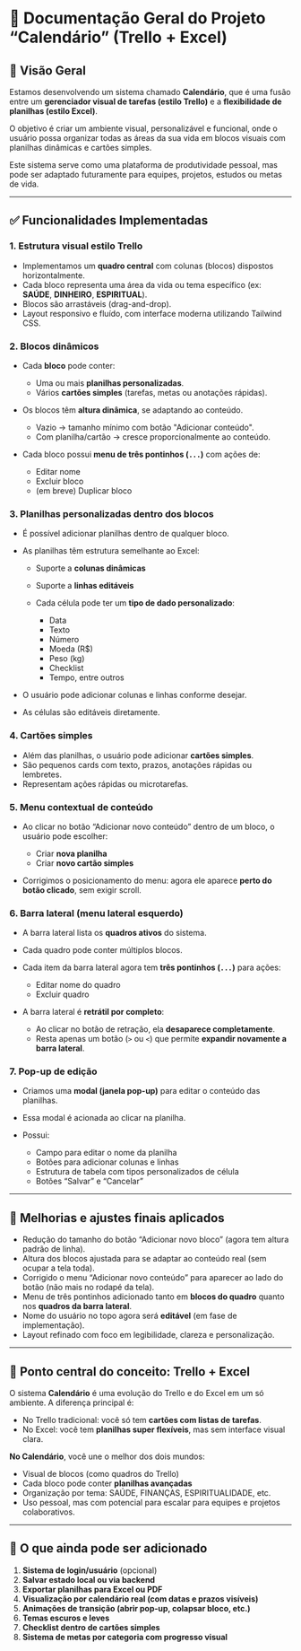 # 📘 Documentação Geral do Projeto “Calendário” (Trello + Excel)

## 🧩 Visão Geral

Estamos desenvolvendo um sistema chamado **Calendário**, que é uma fusão entre um **gerenciador visual de tarefas (estilo Trello)** e a **flexibilidade de planilhas (estilo Excel)**.

O objetivo é criar um ambiente visual, personalizável e funcional, onde o usuário possa organizar todas as áreas da sua vida em blocos visuais com planilhas dinâmicas e cartões simples.

Este sistema serve como uma plataforma de produtividade pessoal, mas pode ser adaptado futuramente para equipes, projetos, estudos ou metas de vida.

---

## ✅ Funcionalidades Implementadas

### 1. Estrutura visual estilo Trello

* Implementamos um **quadro central** com colunas (blocos) dispostos horizontalmente.
* Cada bloco representa uma área da vida ou tema específico (ex: **SAÚDE**, **DINHEIRO**, **ESPIRITUAL**).
* Blocos são arrastáveis (drag-and-drop).
* Layout responsivo e fluído, com interface moderna utilizando Tailwind CSS.

### 2. Blocos dinâmicos

* Cada **bloco** pode conter:

  * Uma ou mais **planilhas personalizadas**.
  * Vários **cartões simples** (tarefas, metas ou anotações rápidas).
* Os blocos têm **altura dinâmica**, se adaptando ao conteúdo.

  * Vazio → tamanho mínimo com botão "Adicionar conteúdo".
  * Com planilha/cartão → cresce proporcionalmente ao conteúdo.
* Cada bloco possui **menu de três pontinhos (`...`)** com ações de:

  * Editar nome
  * Excluir bloco
  * (em breve) Duplicar bloco

### 3. Planilhas personalizadas dentro dos blocos

* É possível adicionar planilhas dentro de qualquer bloco.
* As planilhas têm estrutura semelhante ao Excel:

  * Suporte a **colunas dinâmicas**
  * Suporte a **linhas editáveis**
  * Cada célula pode ter um **tipo de dado personalizado**:

    * Data
    * Texto
    * Número
    * Moeda (R\$)
    * Peso (kg)
    * Checklist
    * Tempo, entre outros
* O usuário pode adicionar colunas e linhas conforme desejar.
* As células são editáveis diretamente.

### 4. Cartões simples

* Além das planilhas, o usuário pode adicionar **cartões simples**.
* São pequenos cards com texto, prazos, anotações rápidas ou lembretes.
* Representam ações rápidas ou microtarefas.

### 5. Menu contextual de conteúdo

* Ao clicar no botão “Adicionar novo conteúdo” dentro de um bloco, o usuário pode escolher:

  * Criar **nova planilha**
  * Criar **novo cartão simples**
* Corrigimos o posicionamento do menu: agora ele aparece **perto do botão clicado**, sem exigir scroll.

### 6. Barra lateral (menu lateral esquerdo)

* A barra lateral lista os **quadros ativos** do sistema.
* Cada quadro pode conter múltiplos blocos.
* Cada item da barra lateral agora tem **três pontinhos (`...`)** para ações:

  * Editar nome do quadro
  * Excluir quadro
* A barra lateral é **retrátil por completo**:

  * Ao clicar no botão de retração, ela **desaparece completamente**.
  * Resta apenas um botão (`>` ou `<`) que permite **expandir novamente a barra lateral**.

### 7. Pop-up de edição

* Criamos uma **modal (janela pop-up)** para editar o conteúdo das planilhas.
* Essa modal é acionada ao clicar na planilha.
* Possui:

  * Campo para editar o nome da planilha
  * Botões para adicionar colunas e linhas
  * Estrutura de tabela com tipos personalizados de célula
  * Botões “Salvar” e “Cancelar”

---

## 🧪 Melhorias e ajustes finais aplicados

* Redução do tamanho do botão “Adicionar novo bloco” (agora tem altura padrão de linha).
* Altura dos blocos ajustada para se adaptar ao conteúdo real (sem ocupar a tela toda).
* Corrigido o menu “Adicionar novo conteúdo” para aparecer ao lado do botão (não mais no rodapé da tela).
* Menu de três pontinhos adicionado tanto em **blocos do quadro** quanto nos **quadros da barra lateral**.
* Nome do usuário no topo agora será **editável** (em fase de implementação).
* Layout refinado com foco em legibilidade, clareza e personalização.

---

## 📌 Ponto central do conceito: Trello + Excel

O sistema **Calendário** é uma evolução do Trello e do Excel em um só ambiente.
A diferença principal é:

* No Trello tradicional: você só tem **cartões com listas de tarefas**.
* No Excel: você tem **planilhas super flexíveis**, mas sem interface visual clara.

**No Calendário**, você une o melhor dos dois mundos:

* Visual de blocos (como quadros do Trello)
* Cada bloco pode conter **planilhas avançadas**
* Organização por tema: SAÚDE, FINANÇAS, ESPIRITUALIDADE, etc.
* Uso pessoal, mas com potencial para escalar para equipes e projetos colaborativos.

---

## 🧭 O que ainda pode ser adicionado

1. **Sistema de login/usuário** (opcional)
2. **Salvar estado local ou via backend**
3. **Exportar planilhas para Excel ou PDF**
4. **Visualização por calendário real (com datas e prazos visíveis)**
5. **Animações de transição (abrir pop-up, colapsar bloco, etc.)**
6. **Temas escuros e leves**
7. **Checklist dentro de cartões simples**
8. **Sistema de metas por categoria com progresso visual**


